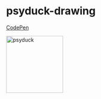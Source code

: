 # psyduck-drawing
[CodePen](https://codepen.io/majo-e/pen/oggrxYx)

<img width="153" alt="psyduck" src="https://github.com/user-attachments/assets/4151176c-352e-4a29-b925-1b2fb7026ab4" />
